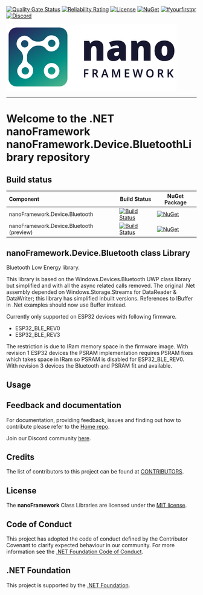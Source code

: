 [![Quality Gate Status](https://sonarcloud.io/api/project_badges/measure?project=nanoframework_nanoFramework.Device.Bluetooth&metric=alert_status)](https://sonarcloud.io/dashboard?id=nanoframework_nanoFramework.Device.Bluetooth) [![Reliability Rating](https://sonarcloud.io/api/project_badges/measure?project=nanoframework_nanoFramework.Device.Bluetooth&metric=reliability_rating)](https://sonarcloud.io/dashboard?id=nanoframework_nanoFramework.Device.Bluetooth) [![License](https://img.shields.io/badge/License-MIT-blue.svg)](LICENSE) [![NuGet](https://img.shields.io/nuget/dt/nanoFramework.Device.Bluetooth.svg?label=NuGet&style=flat&logo=nuget)](https://www.nuget.org/packages/nanoFramework.Device.Bluetooth/) [![#yourfirstpr](https://img.shields.io/badge/first--timers--only-friendly-blue.svg)](https://github.com/nanoframework/Home/blob/main/CONTRIBUTING.md) [![Discord](https://img.shields.io/discord/478725473862549535.svg?logo=discord&logoColor=white&label=Discord&color=7289DA)](https://discord.gg/gCyBu8T)

![nanoFramework logo](https://raw.githubusercontent.com/nanoframework/Home/main/resources/logo/nanoFramework-repo-logo.png)

-----

# Welcome to the .NET **nanoFramework** nanoFramework.Device.BluetoothLibrary repository

## Build status

| Component | Build Status | NuGet Package |
|:-|---|---|
| nanoFramework.Device.Bluetooth | [![Build Status](https://dev.azure.com/nanoframework/nanoFramework.Device.Bluetooth/_apis/build/status/nanoframework.nanoFramework.Device.Bluetooth?repoName=nanoframework%2FnanoFramework.Device.Bluetooth&branchName=main)](https://dev.azure.com/nanoframework/nanoFramework.Device.Bluetooth/_build/latest?definitionId=85&repoName=nanoframework%2FnanoFramework.Device.Bluetooth&branchName=main) | [![NuGet](https://img.shields.io/nuget/v/nanoFramework.Device.Bluetooth.svg?label=NuGet&style=flat&logo=nuget)](https://www.nuget.org/packages/nanoFramework.Device.Bluetooth/) |
| nanoFramework.Device.Bluetooth (preview) | [![Build Status](https://dev.azure.com/nanoframework/nanoFramework.Device.Bluetooth/_apis/build/status/nanoframework.nanoFramework.Device.Bluetooth?repoName=nanoframework%2FnanoFramework.Device.Bluetooth&branchName=develop)](https://dev.azure.com/nanoframework/nanoFramework.Device.Bluetooth/_build/latest?definitionId=85&repoName=nanoframework%2FnanoFramework.Device.Bluetooth&branchName=develop) | [![NuGet](https://img.shields.io/nuget/vpre/nanoFramework.Device.Bluetooth.svg?label=NuGet&style=flat&logo=nuget)](https://www.nuget.org/packages/nanoFramework.Device.Bluetooth/) |

## nanoFramework.Device.Bluetooth class Library

Bluetooth Low Energy library.

This library is based on the Windows.Devices.Bluetooth UWP class library but simplified and with all the async related calls removed.
The original .Net assembly depended on Windows.Storage.Streams for DataReader & DataWriter; this library has simplified inbuilt versions. References to IBuffer in .Net examples should now use Buffer instead.

Currently only supported on ESP32 devices with following firmware.

- ESP32_BLE_REV0
- ESP32_BLE_REV3

The restriction is due to IRam memory space in the firmware image. 
With revision 1 ESP32 devices the PSRAM implementation requires PSRAM fixes which takes space
in IRam so PSRAM is disabled for ESP32_BLE_REV0. With revision 3 devices the Bluetooth and 
PSRAM fit and available.

## Usage


## Feedback and documentation

For documentation, providing feedback, issues and finding out how to contribute please refer to the [Home repo](https://github.com/nanoframework/Home).

Join our Discord community [here](https://discord.gg/gCyBu8T).

## Credits

The list of contributors to this project can be found at [CONTRIBUTORS](https://github.com/nanoframework/Home/blob/main/CONTRIBUTORS.md).

## License

The **nanoFramework** Class Libraries are licensed under the [MIT license](LICENSE.md).

## Code of Conduct

This project has adopted the code of conduct defined by the Contributor Covenant to clarify expected behaviour in our community.
For more information see the [.NET Foundation Code of Conduct](https://dotnetfoundation.org/code-of-conduct).

## .NET Foundation

This project is supported by the [.NET Foundation](https://dotnetfoundation.org).


